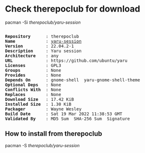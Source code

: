 # Check therepoclub for download

pacman -Si *therepoclub/yaru-session*

<div class="highlight"><pre class="highlight"><text>
<b>Repository</b>      : therepoclub
<b>Name</b>            : <a href="../../x86_64/yaru-session-22.04.2-1-any.pkg.tar.zst">yaru-session</a>
<b>Version</b>         : 22.04.2-1
<b>Description</b>     : Yaru session
<b>Architecture</b>    : any
<b>URL</b>             : https://github.com/ubuntu/yaru
<b>Licenses</b>        : GPL3
<b>Groups</b>          : None
<b>Provides</b>        : None
<b>Depends On</b>      : gnome-shell  yaru-gnome-shell-theme
<b>Optional Deps</b>   : None
<b>Conflicts With</b>  : None
<b>Replaces</b>        : None
<b>Download Size</b>   : 17.42 KiB
<b>Installed Size</b>  : 1.30 KiB
<b>Packager</b>        : Wayne Wesley <wayne6324@gmail.com>
<b>Build Date</b>      : Sat 19 Mar 2022 11:38:53 GMT
<b>Validated By</b>    : MD5 Sum  SHA-256 Sum  Signature
</text></pre></div>

## How to install from therepoclub

pacman -S *therepoclub/yaru-session*
